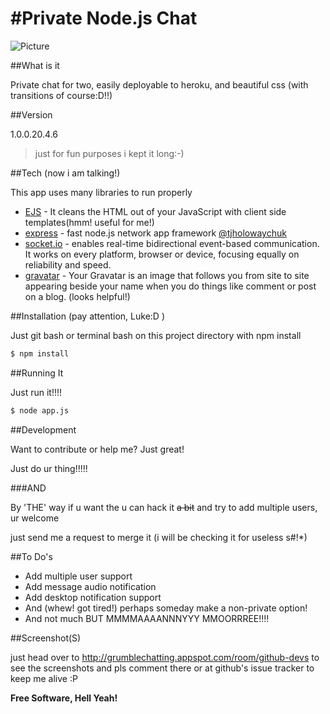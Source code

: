 #Private Node.js Chat
====================
![Picture](http://openhubcls8e.appspot.com/serve/AMIfv95JzmAajEJm7PJTz_m94JNlF0GA8x36bMJ0qPWHgvA5ZX5MUc__Hw6CvyeMmE_gmWPFREjy4VX8xA9RRcjC2GYJ_y8-m_KPfJxJ2sTfHwcZBJf2n5YNZHzJ2fWrgQeTrPUVTKGPBFgBmTBlneCo6wFrhfNi_W4WGNJjnyErN2RWI-J43_0)

##What is it

Private chat for two, easily deployable to heroku, and beautiful css (with transitions of course:D!!)


##Version

1.0.0.20.4.6
>just for fun purposes i kept it long:-)

##Tech (now i am talking!)

This app uses many libraries to run properly

   - [EJS] -  It cleans the HTML out of your JavaScript with client side templates(hmm! useful for me!)
   - [express] - fast node.js network app framework [@tjholowaychuk]
   - [socket.io] - enables real-time bidirectional event-based communication. It works on every platform, browser or device, focusing equally on reliability and speed.
   - [gravatar] - Your Gravatar is an image that follows you from site to site appearing beside your name when you do things like comment or post on a blog. (looks helpful!)

##Installation (pay attention, Luke:D )

Just git bash or terminal bash on this project directory with npm install

```sh
$ npm install
```

##Running It

Just run it!!!!

```sh
$ node app.js
```

##Development

Want to contribute or help me? Just great!

Just do ur thing!!!!!

###AND

By 'THE' way if u want the u can hack it ~~a bit~~ and try to add multiple users, ur welcome

just send me a request to merge it (i will be checking it for useless s#!*)

##To Do's

   -  Add multiple user support
   -  Add message audio notification
   -  Add desktop notification support
   -  And (whew! got tired!) perhaps someday make a non-private option!
   -  And not much BUT MMMMAAAANNNYYY MMOORRREE!!!!
   
##Screenshot(S)

just head over to http://grumblechatting.appspot.com/room/github-devs to see the screenshots and pls comment there or at github's issue tracker to keep me alive :P


[node.js]:http://nodejs.org
[express]:http://expressjs.com
[gravatar]:https://gravatar.com
[EJS]:http://embeddedjs.com/
[@tjholowaychuk]:http://twitter.com/tjholowaychuk
[socket.io]:http://socket.io/

**Free Software, Hell Yeah!**
